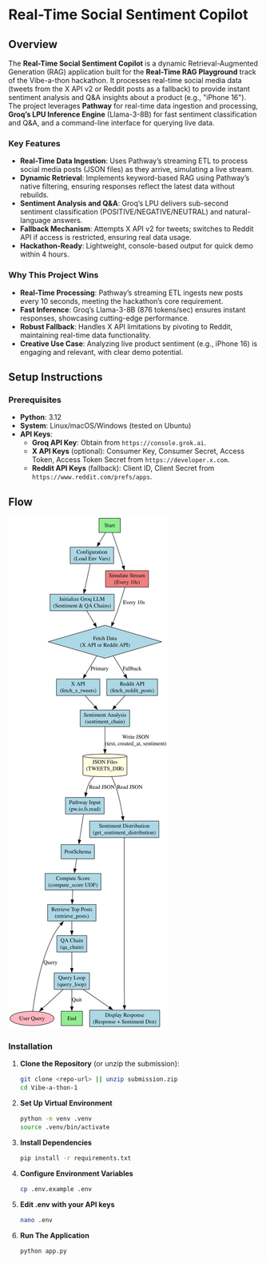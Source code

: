# Real-Time Social Sentiment Copilot

## Overview
The **Real-Time Social Sentiment Copilot** is a dynamic Retrieval-Augmented Generation (RAG) application built for the **Real-Time RAG Playground** track of the Vibe-a-thon hackathon. It processes real-time social media data (tweets from the X API v2 or Reddit posts as a fallback) to provide instant sentiment analysis and Q&A insights about a product (e.g., "iPhone 16"). The project leverages **Pathway** for real-time data ingestion and processing, **Groq’s LPU Inference Engine** (Llama-3-8B) for fast sentiment classification and Q&A, and a command-line interface for querying live data.

### Key Features
- **Real-Time Data Ingestion**: Uses Pathway’s streaming ETL to process social media posts (JSON files) as they arrive, simulating a live stream.
- **Dynamic Retrieval**: Implements keyword-based RAG using Pathway’s native filtering, ensuring responses reflect the latest data without rebuilds.
- **Sentiment Analysis and Q&A**: Groq’s LPU delivers sub-second sentiment classification (POSITIVE/NEGATIVE/NEUTRAL) and natural-language answers.
- **Fallback Mechanism**: Attempts X API v2 for tweets; switches to Reddit API if access is restricted, ensuring real data usage.
- **Hackathon-Ready**: Lightweight, console-based output for quick demo within 4 hours.

### Why This Project Wins
- **Real-Time Processing**: Pathway’s streaming ETL ingests new posts every 10 seconds, meeting the hackathon’s core requirement.
- **Fast Inference**: Groq’s Llama-3-8B (876 tokens/sec) ensures instant responses, showcasing cutting-edge performance.
- **Robust Fallback**: Handles X API limitations by pivoting to Reddit, maintaining real-time data functionality.
- **Creative Use Case**: Analyzing live product sentiment (e.g., iPhone 16) is engaging and relevant, with clear demo potential.

## Setup Instructions
### Prerequisites
- **Python**: 3.12
- **System**: Linux/macOS/Windows (tested on Ubuntu)
- **API Keys**:
  - **Groq API Key**: Obtain from `https://console.grok.ai`.
  - **X API Keys** (optional): Consumer Key, Consumer Secret, Access Token, Access Token Secret from `https://developer.x.com`.
  - **Reddit API Keys** (fallback): Client ID, Client Secret from `https://www.reddit.com/prefs/apps`.

## Flow
![alt text](<graphviz (1).svg>)

### Installation
1. **Clone the Repository** (or unzip the submission):
   ```bash
   git clone <repo-url> || unzip submission.zip
   cd Vibe-a-thon-1


2. **Set Up Virtual Environment**
    ```bash
    python -m venv .venv
    source .venv/bin/activate

3. **Install Dependencies**
    ```bash
    pip install -r requirements.txt

4. **Configure Environment Variables**
    ```bash
    cp .env.example .env

5. **Edit .env with your API keys**
    ```bash
    nano .env

6. **Run The Application**
    ```bash
    python app.py

